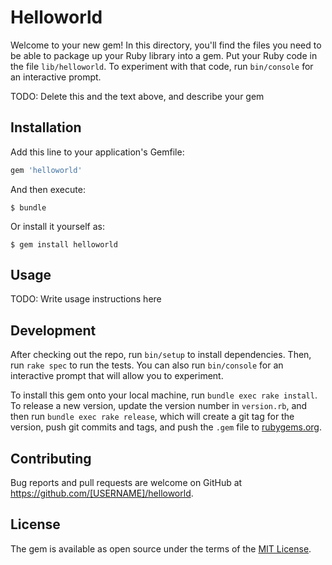 # Helloworld

Welcome to your new gem! In this directory, you'll find the files you need to be able to package up your Ruby library into a gem. Put your Ruby code in the file `lib/helloworld`. To experiment with that code, run `bin/console` for an interactive prompt.

TODO: Delete this and the text above, and describe your gem

## Installation

Add this line to your application's Gemfile:

```ruby
gem 'helloworld'
```

And then execute:

    $ bundle

Or install it yourself as:

    $ gem install helloworld

## Usage

TODO: Write usage instructions here

## Development

After checking out the repo, run `bin/setup` to install dependencies. Then, run `rake spec` to run the tests. You can also run `bin/console` for an interactive prompt that will allow you to experiment.

To install this gem onto your local machine, run `bundle exec rake install`. To release a new version, update the version number in `version.rb`, and then run `bundle exec rake release`, which will create a git tag for the version, push git commits and tags, and push the `.gem` file to [rubygems.org](https://rubygems.org).

## Contributing

Bug reports and pull requests are welcome on GitHub at https://github.com/[USERNAME]/helloworld.


## License

The gem is available as open source under the terms of the [MIT License](http://opensource.org/licenses/MIT).

